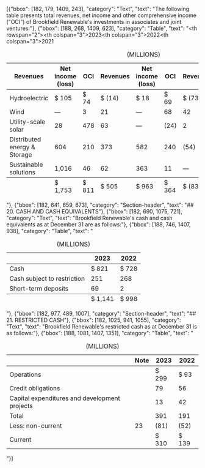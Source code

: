 [{"bbox": [182, 179, 1409, 243], "category": "Text", "text": "The following table presents total revenues, net income and other comprehensive income (\"OCI\") of Brookfield Renewable's investments in associates and joint ventures:"}, {"bbox": [188, 268, 1409, 623], "category": "Table", "text": "<table><caption>(MILLIONS)</caption><thead><tr><th rowspan=\"2\"></th><th colspan=\"3\">2023</th><th colspan=\"3\">2022</th><th colspan=\"3\">2021</th></tr><tr><th>Revenues</th><th>Net income (loss)</th><th>OCI</th><th>Revenues</th><th>Net income (loss)</th><th>OCI</th><th>Revenues</th><th>Net income (loss)</th><th>OCI</th></tr></thead><tbody><tr><td>Hydroelectric</td><td>$ 105</td><td>$ 74</td><td>$ (14)</td><td>$ 18</td><td>$ 69</td><td>$ (73)</td><td>$ 16</td><td>$ (15)</td><td>$ 170</td></tr><tr><td>Wind</td><td>—</td><td>3</td><td>21</td><td>—</td><td>68</td><td>42</td><td>—</td><td>20</td><td>2</td></tr><tr><td>Utility-scale solar</td><td>28</td><td>478</td><td>63</td><td>—</td><td>(24)</td><td>2</td><td>—</td><td>(18)</td><td>(53)</td></tr><tr><td>Distributed energy &amp; Storage</td><td>604</td><td>210</td><td>373</td><td>582</td><td>240</td><td>(54)</td><td>449</td><td>92</td><td>256</td></tr><tr><td>Sustainable solutions</td><td>1,016</td><td>46</td><td>62</td><td>363</td><td>11</td><td>—</td><td>—</td><td>—</td><td>—</td></tr></tbody><tfoot><tr><td></td><td>$ 1,753</td><td>$ 811</td><td>$ 505</td><td>$ 963</td><td>$ 364</td><td>$ (83)</td><td>$ 465</td><td>$ 79</td><td>$ 375</td></tr></tfoot></table>"}, {"bbox": [182, 641, 659, 673], "category": "Section-header", "text": "## 20. CASH AND CASH EQUIVALENTS"}, {"bbox": [182, 690, 1075, 721], "category": "Text", "text": "Brookfield Renewable's cash and cash equivalents as at December 31 are as follows:"}, {"bbox": [188, 746, 1407, 938], "category": "Table", "text": "<table><caption>(MILLIONS)</caption><thead><tr><th></th><th>2023</th><th>2022</th></tr></thead><tbody><tr><td>Cash</td><td>$ 821</td><td>$ 728</td></tr><tr><td>Cash subject to restriction</td><td>251</td><td>268</td></tr><tr><td>Short-term deposits</td><td>69</td><td>2</td></tr></tbody><tfoot><tr><td></td><td>$ 1,141</td><td>$ 998</td></tr></tfoot></table>"}, {"bbox": [182, 977, 489, 1007], "category": "Section-header", "text": "## 21. RESTRICTED CASH"}, {"bbox": [182, 1025, 941, 1055], "category": "Text", "text": "Brookfield Renewable's restricted cash as at December 31 is as follows:"}, {"bbox": [188, 1081, 1407, 1351], "category": "Table", "text": "<table><caption>(MILLIONS)</caption><thead><tr><th></th><th>Note</th><th>2023</th><th>2022</th></tr></thead><tbody><tr><td>Operations</td><td></td><td>$ 299</td><td>$ 93</td></tr><tr><td>Credit obligations</td><td></td><td>79</td><td>56</td></tr><tr><td>Capital expenditures and development projects</td><td></td><td>13</td><td>42</td></tr><tr><td>Total</td><td></td><td>391</td><td>191</td></tr><tr><td>Less: non-current</td><td>23</td><td>(81)</td><td>(52)</td></tr><tr><td>Current</td><td></td><td>$ 310</td><td>$ 139</td></tr></tbody></table>"}]